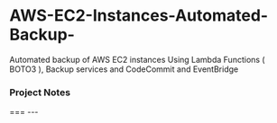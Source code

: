 # AWS-EC2-Instances-Automated-Backup-
Automated backup of AWS EC2 instances Using Lambda Functions ( BOTO3 ), Backup services and CodeCommit and EventBridge 
### Project Notes
=== ---
